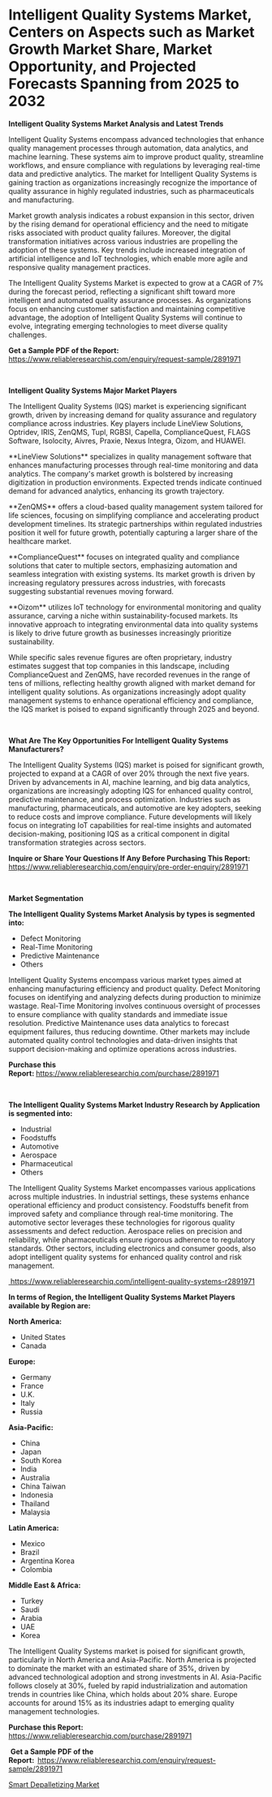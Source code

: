 <p><h1>Intelligent Quality Systems Market, Centers on Aspects such as Market Growth Market Share, Market Opportunity, and Projected Forecasts Spanning from 2025 to 2032</h1></p><p><strong>Intelligent Quality Systems Market Analysis and Latest Trends</strong></p>
<p><p>Intelligent Quality Systems encompass advanced technologies that enhance quality management processes through automation, data analytics, and machine learning. These systems aim to improve product quality, streamline workflows, and ensure compliance with regulations by leveraging real-time data and predictive analytics. The market for Intelligent Quality Systems is gaining traction as organizations increasingly recognize the importance of quality assurance in highly regulated industries, such as pharmaceuticals and manufacturing.</p><p>Market growth analysis indicates a robust expansion in this sector, driven by the rising demand for operational efficiency and the need to mitigate risks associated with product quality failures. Moreover, the digital transformation initiatives across various industries are propelling the adoption of these systems. Key trends include increased integration of artificial intelligence and IoT technologies, which enable more agile and responsive quality management practices.</p><p>The Intelligent Quality Systems Market is expected to grow at a CAGR of 7% during the forecast period, reflecting a significant shift toward more intelligent and automated quality assurance processes. As organizations focus on enhancing customer satisfaction and maintaining competitive advantage, the adoption of Intelligent Quality Systems will continue to evolve, integrating emerging technologies to meet diverse quality challenges.</p></p>
<p><strong>Get a Sample PDF of the Report:&nbsp;</strong> <a href="https://www.reliableresearchiq.com/enquiry/request-sample/2891971?utm_campaign=2458&utm_medium=2&utm_source=Github&utm_content=ia&utm_term=14032025&utm_id=intelligent-quality-systems">https://www.reliableresearchiq.com/enquiry/request-sample/2891971</a></p>
<p>&nbsp;</p>
<p><strong>Intelligent Quality Systems Major Market Players</strong></p>
<p><p>The Intelligent Quality Systems (IQS) market is experiencing significant growth, driven by increasing demand for quality assurance and regulatory compliance across industries. Key players include LineView Solutions, Optridev, IRIS, ZenQMS, Tupl, RGBSI, Capella, ComplianceQuest, FLAGS Software, Isolocity, Aivres, Praxie, Nexus Integra, Oizom, and HUAWEI.</p><p>**LineView Solutions** specializes in quality management software that enhances manufacturing processes through real-time monitoring and data analytics. The company's market growth is bolstered by increasing digitization in production environments. Expected trends indicate continued demand for advanced analytics, enhancing its growth trajectory.</p><p>**ZenQMS** offers a cloud-based quality management system tailored for life sciences, focusing on simplifying compliance and accelerating product development timelines. Its strategic partnerships within regulated industries position it well for future growth, potentially capturing a larger share of the healthcare market.</p><p>**ComplianceQuest** focuses on integrated quality and compliance solutions that cater to multiple sectors, emphasizing automation and seamless integration with existing systems. Its market growth is driven by increasing regulatory pressures across industries, with forecasts suggesting substantial revenues moving forward.</p><p>**Oizom** utilizes IoT technology for environmental monitoring and quality assurance, carving a niche within sustainability-focused markets. Its innovative approach to integrating environmental data into quality systems is likely to drive future growth as businesses increasingly prioritize sustainability.</p><p>While specific sales revenue figures are often proprietary, industry estimates suggest that top companies in this landscape, including ComplianceQuest and ZenQMS, have recorded revenues in the range of tens of millions, reflecting healthy growth aligned with market demand for intelligent quality solutions. As organizations increasingly adopt quality management systems to enhance operational efficiency and compliance, the IQS market is poised to expand significantly through 2025 and beyond.</p></p>
<p>&nbsp;</p>
<p><strong>What Are The Key Opportunities For Intelligent Quality Systems Manufacturers?</strong></p>
<p><p>The Intelligent Quality Systems (IQS) market is poised for significant growth, projected to expand at a CAGR of over 20% through the next five years. Driven by advancements in AI, machine learning, and big data analytics, organizations are increasingly adopting IQS for enhanced quality control, predictive maintenance, and process optimization. Industries such as manufacturing, pharmaceuticals, and automotive are key adopters, seeking to reduce costs and improve compliance. Future developments will likely focus on integrating IoT capabilities for real-time insights and automated decision-making, positioning IQS as a critical component in digital transformation strategies across sectors.</p></p>
<p><strong>Inquire or Share Your Questions If Any Before Purchasing This Report:</strong> <a href="https://www.reliableresearchiq.com/enquiry/pre-order-enquiry/2891971?utm_campaign=2458&utm_medium=2&utm_source=Github&utm_content=ia&utm_term=14032025&utm_id=intelligent-quality-systems">https://www.reliableresearchiq.com/enquiry/pre-order-enquiry/2891971</a></p>
<p>&nbsp;</p>
<p><strong>Market Segmentation</strong></p>
<p><strong>The Intelligent Quality Systems Market Analysis by types is segmented into:</strong></p>
<p><ul><li>Defect Monitoring</li><li>Real-Time Monitoring</li><li>Predictive Maintenance</li><li>Others</li></ul></p>
<p><p>Intelligent Quality Systems encompass various market types aimed at enhancing manufacturing efficiency and product quality. Defect Monitoring focuses on identifying and analyzing defects during production to minimize wastage. Real-Time Monitoring involves continuous oversight of processes to ensure compliance with quality standards and immediate issue resolution. Predictive Maintenance uses data analytics to forecast equipment failures, thus reducing downtime. Other markets may include automated quality control technologies and data-driven insights that support decision-making and optimize operations across industries.</p></p>
<p><strong>Purchase this Report:&nbsp;</strong><a href="https://www.reliableresearchiq.com/purchase/2891971?utm_campaign=2458&utm_medium=2&utm_source=Github&utm_content=ia&utm_term=14032025&utm_id=intelligent-quality-systems">https://www.reliableresearchiq.com/purchase/2891971</a></p>
<p>&nbsp;</p>
<p><strong>The Intelligent Quality Systems Market Industry Research by Application is segmented into:</strong></p>
<p><ul><li>Industrial</li><li>Foodstuffs</li><li>Automotive</li><li>Aerospace</li><li>Pharmaceutical</li><li>Others</li></ul></p>
<p><p>The Intelligent Quality Systems Market encompasses various applications across multiple industries. In industrial settings, these systems enhance operational efficiency and product consistency. Foodstuffs benefit from improved safety and compliance through real-time monitoring. The automotive sector leverages these technologies for rigorous quality assessments and defect reduction. Aerospace relies on precision and reliability, while pharmaceuticals ensure rigorous adherence to regulatory standards. Other sectors, including electronics and consumer goods, also adopt intelligent quality systems for enhanced quality control and risk management.</p></p>
<p><a href="https://www.reliableresearchiq.com/intelligent-quality-systems-r2891971?utm_campaign=2458&utm_medium=2&utm_source=Github&utm_content=ia&utm_term=14032025&utm_id=intelligent-quality-systems">&nbsp;https://www.reliableresearchiq.com/intelligent-quality-systems-r2891971</a></p>
<p><strong>In terms of Region, the Intelligent Quality Systems Market Players available by Region are:</strong></p>
<p>
    <p> <strong> North America: </strong>
        <ul>
            <li>United States</li>
            <li>Canada</li>
        </ul>
        </p> 
    <p> <strong> Europe: </strong>
        <ul>
            <li>Germany</li>
            <li>France</li>
            <li>U.K.</li>
            <li>Italy</li>
            <li>Russia</li>
        </ul>
        </p> 
    <p> <strong> Asia-Pacific: </strong>
        <ul>
            <li>China</li>
            <li>Japan</li>
            <li>South Korea</li>
            <li>India</li>
            <li>Australia</li>
            <li>China Taiwan</li>
            <li>Indonesia</li>
            <li>Thailand</li>
            <li>Malaysia</li>
        </ul>
        </p> 
    <p> <strong> Latin America: </strong>
        <ul>
            <li>Mexico</li>
            <li>Brazil</li>
            <li>Argentina Korea</li>
            <li>Colombia</li>
        </ul>
        </p> 
    <p> <strong> Middle East & Africa: </strong>
        <ul>
            <li>Turkey</li>
            <li>Saudi</li>
            <li>Arabia</li>
            <li>UAE</li>
            <li>Korea</li>
        </ul>
    </p>
    </p>
<p><p>The Intelligent Quality Systems market is poised for significant growth, particularly in North America and Asia-Pacific. North America is projected to dominate the market with an estimated share of 35%, driven by advanced technological adoption and strong investments in AI. Asia-Pacific follows closely at 30%, fueled by rapid industrialization and automation trends in countries like China, which holds about 20% share. Europe accounts for around 15% as its industries adapt to emerging quality management technologies.</p></p>
<p><strong>Purchase this Report: </strong><a href="https://www.reliableresearchiq.com/purchase/2891971?utm_campaign=2458&utm_medium=2&utm_source=Github&utm_content=ia&utm_term=14032025&utm_id=intelligent-quality-systems">https://www.reliableresearchiq.com/purchase/2891971</a></p>
<p>&nbsp;<strong>Get a Sample PDF of the Report:&nbsp;&nbsp;</strong><a href="https://www.reliableresearchiq.com/enquiry/request-sample/2891971?utm_campaign=2458&utm_medium=2&utm_source=Github&utm_content=ia&utm_term=14032025&utm_id=intelligent-quality-systems">https://www.reliableresearchiq.com/enquiry/request-sample/2891971</a></p>
<p><strong></strong></p>
<p><p><a href="https://github.com/maclarensidney/Market-Research-Report-List-1/blob/main/smart-depalletizing-market.md?utm_campaign=2458&utm_medium=2&utm_source=Github&utm_content=ia&utm_term=14032025&utm_id=intelligent-quality-systems">Smart Depalletizing Market</a></p></p>
